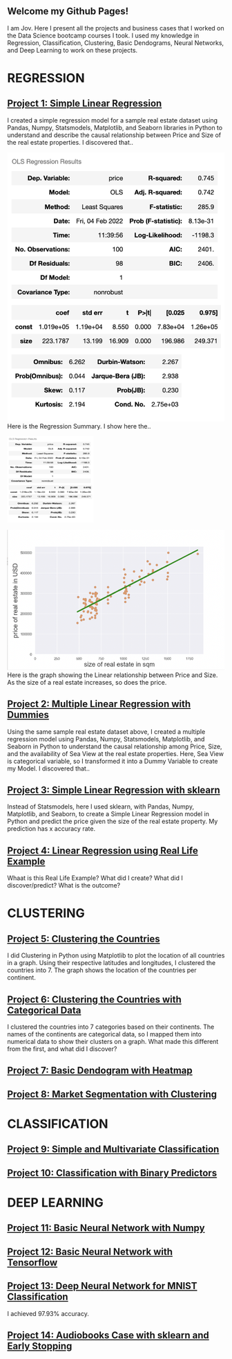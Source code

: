 ## Welcome my Github Pages!

I am Jov. Here I present all the projects and business cases that I worked on the Data Science bootcamp courses I took. 
I used my knowledge in Regression, Classification, Clustering, Basic Dendograms, Neural Networks, and Deep Learning to work on these projects.

# REGRESSION

## [Project 1: Simple Linear Regression](https://github.com/jovemmanuelre/Simple-Linear-Regression---StatsModels)
I created a simple regression model for a sample real estate dataset using Pandas, Numpy, Statsmodels, Matplotlib, and Seaborn libraries in Python to understand and describe the causal relationship between Price and Size of the real estate properties.
I discovered that..

![Regression Summary](/images/Linear%20Regressions/Simple/Screen%20Shot%202022-02-04%20at%2012.18.23%20PM.png)
Here is the Regression Summary. I show here the..

<img src="/images/Linear%20Regressions/Simple/Screen%20Shot%202022-02-04%20at%2012.18.23%20PM.png" alt="drawing" width="200" height="200"/>

![Regression Summary](images/Linear%20Regressions/Simple/Screen%20Shot%202022-02-08%20at%201.04.08%20PM.png)
Here is the graph showing the Linear relationship between Price and Size. As the size of a real estate increases, so does the price.

## [Project 2: Multiple Linear Regression with Dummies](https://github.com/jovemmanuelre/Multiple-Linear-Regression-with-Dummies)
Using the same sample real estate dataset above, I created a multiple regression model using Pandas, Numpy, Statsmodels, Matplotlib, and Seaborn in Python to understand the causal relationship among Price, Size, and the availability of Sea View at the real estate properties. Here, Sea View is categorical variable, so I transformed it into a Dummy Variable to create my Model.
I discovered that..

## [Project 3: Simple Linear Regression with sklearn](https://github.com/jovemmanuelre/Simple-Regression-sklearn)
Instead of Statsmodels, here I used sklearn, with Pandas, Numpy, Matplotlib, and Seaborn, to create a Simple Linear Regression model in Python and predict the price given the size of the real estate property.
My prediction has x accuracy rate.

## [Project 4: Linear Regression using Real Life Example](https://github.com/jovemmanuelre/Practical-Case-Example-Regression-with-sklearn)
Whaat is this Real Life Example? What did I create? What did I discover/predict? What is the outcome?

# CLUSTERING

## [Project 5: Clustering the Countries](https://github.com/jovemmanuelre/Clustering-Countries)
I did Clustering in Python using Matplotlib to plot the location of all countries in a graph. Using their respective latitudes and longitudes, I clustered the countries into 7. The graph shows the location of the countries per continent.

## [Project 6: Clustering the Countries with Categorical Data](https://github.com/jovemmanuelre/Clustering-Countries-Categorical)
I clustered the countries into 7 categories based on their continents. The names of the continents are categorical data, so I mapped them into numerical data to show their clusters on a graph.
What made this different from the first, and what did I discover?

## [Project 7: Basic Dendogram with Heatmap](https://github.com/jovemmanuelre/Basic-Dendogram-with-Heatmap)

## [Project 8: Market Segmentation with Clustering](https://github.com/jovemmanuelre/Market-Segmentation-with-Clustering)

# CLASSIFICATION

## [Project 9: Simple and Multivariate Classification](https://github.com/jovemmanuelre/Simple-and-Multivariate-Classification)


## [Project 10: Classification with Binary Predictors](https://github.com/jovemmanuelre/Classification-with-Binary-Predictors)


# DEEP LEARNING

## [Project 11: Basic Neural Network with Numpy](https://github.com/jovemmanuelre/Building-a-Basic-Neural-Network-with-NumPy)


## [Project 12: Basic Neural Network with Tensorflow](https://github.com/jovemmanuelre/Building-a-Basic-Neural-Network-with-Tensorflow)


## [Project 13: Deep Neural Network for MNIST Classification](https://github.com/jovemmanuelre/Deep-Neural-Network-for-MNIST-Classification)
I achieved 97.93% accuracy.


## [Project 14: Audiobooks Case with sklearn and Early Stopping](https://github.com/jovemmanuelre/Deep-Learning-Audiobooks-Case-Preprocessed-and-with-Early-Stopping)
